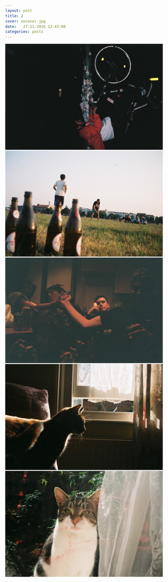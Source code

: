 ```yaml
---
layout: post
title: 2
cover: nocover.jpg
date:   27-11-2016 12:43:00
categories: posts
---
```


<img src="/images/posts/CNV00012.JPG">
<img src="/images/posts/CNV00021.JPG">
<img src="/images/posts/CNV00008.JPG">
<img src="/images/posts/CNV00003.JPG">
<img src="/images/posts/CNV00004.JPG">
